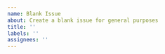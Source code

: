 ```yaml
---
name: Blank Issue
about: Create a blank issue for general purposes
title: ''
labels: ''
assignees: ''
---
```


<!-- 
This is a blank issue template. Use this for:
- General questions or topics that don't fit other templates
- Quick notes or reminders
- Custom issue types

Feel free to structure your issue however you need.
-->